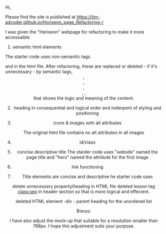 Hi, 

Please find the site is published at https://tim-adcoder.github.io/Horiseon_page_Refactoring-/

I was given the "Heriseon" webpage for refactoring to make it more accessaible  


1. semantic html elements 

The starter code uses non-semantic tags <div>and<span> in the html file. After refactoring, these are replaced or deleted - if it's unnecessary - by semantic tags, <header>, <main>, <section>, <aside>, <img>, <footer> that shows the logic and meaning of the content. 

2. heading in consequential and logical order and indenpent of styling and positioning


3. icons & images with alt attributes

The original html file contains no alt attributes in all images 

4. id/class 
5. concise descriptive title 
The starder code uses "website" named the page title and "hero" named the <class> attribute for the first image 
6. link functioning 

7. Title elements are concise and descriptive 
he starter code uses


delete unnecessary property/heading in HTML file
deleted lesson tag <class:seo> in header section so that is more logical and effecient. 

deleted HTML element -div - parent heading for the unordered list 

Bonus: 

I have also adjust the mock-up that suitable for a resolution smaller than 768px. I hope this adjustment suits your purpose. 